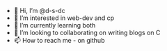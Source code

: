 - 👋 Hi, I’m @d-s-dc
- 👀 I’m interested in web-dev and cp
- 🌱 I’m currently learning both
- 🤝 I’m looking to collaborating on writing blogs on C
- 📫 How to reach me - on github

<!---
d-s-dc/d-s-dc is a ✨ special ✨ repository because its `README.md` (this file) appears on your GitHub profile.
You can click the Preview link to take a look at your changes.
--->
